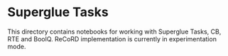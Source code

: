 # Superglue Tasks

This directory contains notebooks for working with Superglue Tasks, CB, RTE and BoolQ. ReCoRD implementation is currently in experimentation mode. 